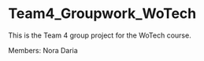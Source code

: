 # Team4_Groupwork_WoTech
This is the Team 4 group project for the WoTech course.

Members:
Nora
Daria

